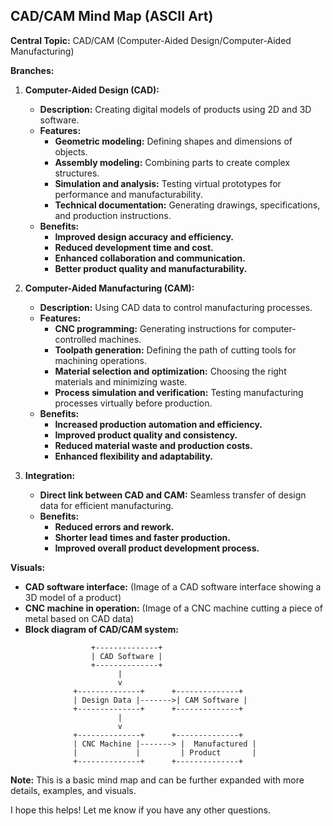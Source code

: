 ## CAD/CAM Mind Map (ASCII Art)

**Central Topic:** CAD/CAM (Computer-Aided Design/Computer-Aided Manufacturing)

**Branches:**

1. **Computer-Aided Design (CAD):**
    * **Description:** Creating digital models of products using 2D and 3D software.
    * **Features:**
        * **Geometric modeling:** Defining shapes and dimensions of objects.
        * **Assembly modeling:** Combining parts to create complex structures.
        * **Simulation and analysis:** Testing virtual prototypes for performance and manufacturability.
        * **Technical documentation:** Generating drawings, specifications, and production instructions.
    * **Benefits:**
        * **Improved design accuracy and efficiency.**
        * **Reduced development time and cost.**
        * **Enhanced collaboration and communication.**
        * **Better product quality and manufacturability.**

2. **Computer-Aided Manufacturing (CAM):**
    * **Description:** Using CAD data to control manufacturing processes.
    * **Features:**
        * **CNC programming:** Generating instructions for computer-controlled machines.
        * **Toolpath generation:** Defining the path of cutting tools for machining operations.
        * **Material selection and optimization:** Choosing the right materials and minimizing waste.
        * **Process simulation and verification:** Testing manufacturing processes virtually before production.
    * **Benefits:**
        * **Increased production automation and efficiency.**
        * **Improved product quality and consistency.**
        * **Reduced material waste and production costs.**
        * **Enhanced flexibility and adaptability.**

3. **Integration:**
    * **Direct link between CAD and CAM:** Seamless transfer of design data for efficient manufacturing.
    * **Benefits:**
        * **Reduced errors and rework.**
        * **Shorter lead times and faster production.**
        * **Improved overall product development process.**

**Visuals:**

* **CAD software interface:** (Image of a CAD software interface showing a 3D model of a product)
* **CNC machine in operation:** (Image of a CNC machine cutting a piece of metal based on CAD data)
* **Block diagram of CAD/CAM system:**
```
                  +--------------+
                  | CAD Software |
                  +--------------+
                        |
                        v
              +--------------+      +--------------+
              | Design Data |------->| CAM Software |
              +--------------+      +--------------+
                        |
                        v
              +--------------+      +--------------+
              | CNC Machine |-------> |  Manufactured |
              |             |         | Product       |
              +--------------+      +--------------+
```

**Note:** This is a basic mind map and can be further expanded with more details, examples, and visuals.

I hope this helps! Let me know if you have any other questions.

